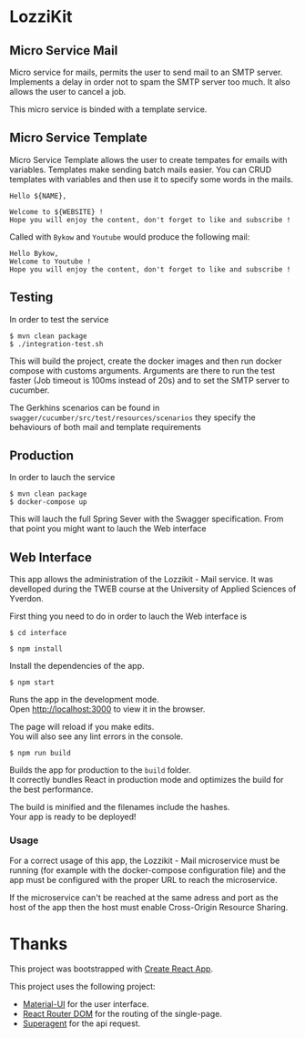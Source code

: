 # LozziKit
## Micro Service Mail
Micro service for mails, permits the user to send mail to an SMTP server. Implements a delay in order not to spam the SMTP server too much. It also allows the user to cancel a job.

This micro service is binded with a template service.

## Micro Service Template
Micro Service Template allows the user to create tempates for emails with variables. Templates make sending batch mails easier. You can CRUD templates with variables and then use it to specify some words in the mails.

```
Hello ${NAME},

Welcome to ${WEBSITE} !
Hope you will enjoy the content, don't forget to like and subscribe !
```
Called with `Bykow` and  `Youtube` would produce the following mail:

```
Hello Bykow, 
Welcome to Youtube !
Hope you will enjoy the content, don't forget to like and subscribe !
```



## Testing
In order to test the service
```
$ mvn clean package
$ ./integration-test.sh
```

This will build the project, create the docker images and then run docker compose with customs arguments.
Arguments are there to run the test faster (Job timeout is 100ms instead of 20s) and to set the SMTP server to cucumber.

The Gerkhins scenarios can be found in ` swagger/cucumber/src/test/resources/scenarios ` they specify the behaviours of both mail and template requirements

## Production
In order to lauch the service
```
$ mvn clean package
$ docker-compose up
```

This will lauch the full Spring Sever with the Swagger specification. From that point you might want to lauch the Web interface

## Web Interface
This app allows the administration of the Lozzikit - Mail service. 
It was develloped during the TWEB course at the University of Applied Sciences of Yverdon.

First thing you need to do in order to lauch the Web interface is 
```
$ cd interface
```

```
$ npm install
```
Install the dependencies of the app.


```
$ npm start
```
Runs the app in the development mode.<br>
Open [http://localhost:3000](http://localhost:3000) to view it in the browser.

The page will reload if you make edits.<br>
You will also see any lint errors in the console.

```
$ npm run build
```

Builds the app for production to the `build` folder.<br>
It correctly bundles React in production mode and optimizes the build for the best performance.

The build is minified and the filenames include the hashes.<br>
Your app is ready to be deployed!

### Usage

For a correct usage of this app, the Lozzikit - Mail microservice must be running (for example with the docker-compose configuration file) and the app must be configured with the proper URL to reach the microservice.

If the microservice can't be reached at the same adress and port as the host of the app then the host must enable Cross-Origin Resource Sharing.

# Thanks

This project was bootstrapped with [Create React App](https://github.com/facebookincubator/create-react-app).

This project uses the following project:

* [Material-UI](https://material-ui-next.com/) for the user interface.
* [React Router DOM](https://reacttraining.com/react-router/) for the routing of the single-page.
* [Superagent](https://github.com/visionmedia/superagent) for the api request.

